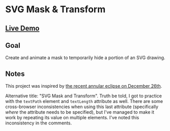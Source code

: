 # SVG Mask & Transform

## [Live Demo](https://codepen.io/borntofrappe/full/QWwMGBM)

## Goal

Create and animate a mask to temporarily hide a portion of an SVG drawing.

## Notes

This project was inspired by [the recent annular eclipse on December 26th](https://en.wikipedia.org/wiki/Solar_eclipse_of_December_26,_2019).

Alternative title: "SVG Mask and Transform". Truth be told, I got to practice with the `textPath` element and `textLength` attribute as well. There are some cross-browser inconsistencies when using this last attribute (specifically _where_ the attribute needs to be specified), but I've managed to make it work by repeating its value on multiple elements. I've noted this inconsistency in the comments.
